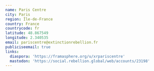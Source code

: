 ```yaml
---
name: Paris Centre
city: Paris
region: Île-de-France
country: France
countrycode: fr
latitude: 48.867549
longitude: 2.340535
email: pariscentre@extinctionrebellion.fr
publiciseemail: true
links:
  diaspora: 'https://framasphere.org/u/xrpariscentre'
  mastodon: 'https://social.rebellion.global/web/accounts/23198'
---
```


